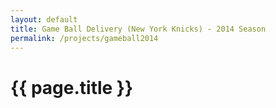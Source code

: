 ```yaml
---
layout: default
title: Game Ball Delivery (New York Knicks) - 2014 Season
permalink: /projects/gameball2014
---
```

# {{ page.title }}
